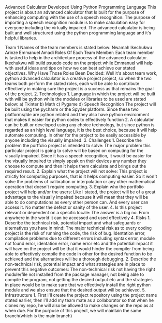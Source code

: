Advanced Calculator Developed Using Python Programming Language
This project is about an advanced calculator that Is built for the purpose of enhancing computing with the use of a speech recognition. The purpose of importing a speech recognition module is to make calculation easy for everyone including the virtually impaired. The advanced calculator is being built and well structured using the python programming language and it's helpful libraries.

Team
1 Names of the team members is stated below:
Nwamah Ikechukwu Arinze
Emmanuel Amadi
Roles Of Each Team Member:
Each team member is tasked to help in the architecture process of the advanced calculator. Ikechukwu will build psuedo code on the project while Emmanuel will help with useful ideas and tips on how we can best achieve our stated objectives. 
Why Have Those Roles Been Decided:
Well it's about team work, python advanced calculator is a creative project project, so when the two teams both perform the stated roles, each will be able to contribute effectively in making sure the project is a success as that remains the goal of the project.
2. Technologies
    1. Language in which the project will be built with will be python while the modules or libraries to be used are stated below:
    a) Tkinter
    b) Math
    c) Pygame
    d) Speech Recognition 
             The project will be built using the pycharm or the Spyder platform. Since these two platforms/Ide are python related and they also have python environment that makes it easier for python codes to effectively function
       2. A calculator can be built or developed using any choice technology, but since python is regarded as an high level language, it is the best choice, because it will help automate computing. In other for the project to be easily accessible by anyone including the visually impaired. 
3. Challenges
    1. Describe the problem the portfolio project is intended to solve: The major problem this particular project is going to solve will be based on computing for the visually impaired. Since it has a speech recognition, it would be easier for the visually impaired to simply speak on their devices any number they choose to compute and then it helps them calculate and brings out the required result. 
    2. Explain what the project will not solve: This project is strictly for computing purposes, that is it helps computing easier. So it won't solve the problems of calibration or interpolation or any other mathematical operation that doesn't require computing. 
    3. Explain who the portfolio project will help and/or the users: Like I stated, the project will be of a great advantage to the visually impaired because it will mean that they will be able to do computations as every other person can. And every user can access it. No matter the defect or sanity of the user. 
    4. Is this project relevant or dependent on a specific locale: The answer is a big no. From anywhere in the world it can be accessed and used effectively
4. Risks
    1. Describe the technical risk, potential impact and what safeguards or alternatives you have in mind: The major technical risk as to every coding project is the risk of running the code, the risk of bug. Identation error, compilation problems due to different errors including syntax error, module not found error, identation error, name error etc and the potential impact it will have on the project will be that it would hinder the compiler from being able to effectively compile the code in other for the desired function to be achieved and the alternatives will be a thorough debugging. 
    2. Describe the non-technical risk, potential impact and what strategies are in place to prevent this negative outcomes: The non-technical risk not having the right module/file not installed from the package manager, not being able to compile the program, not getting the desired output etc and the strategies in place would be to make sure that we effectively install the right python module and we also ensure that the desired output will be achieved. 
5. Infrastructure
    1. First I'll create the project repository using the project name stated earlier, then I'll add my team mate as a collaborator so that when he clones my repo, he will also be allowed to make changes on the repo as at when due. For the purpose of this project, we will maintain the same branch(which is the main branch) 

